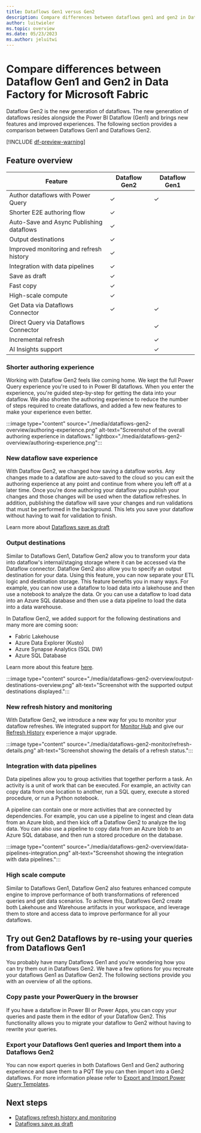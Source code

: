 ```yaml
---
title: Dataflows Gen1 versus Gen2
description: Compare differences between dataflows gen1 and gen2 in Data Factory for Microsoft Fabric.
author: luitwieler
ms.topic: overview
ms.date: 05/23/2023
ms.author: jeluitwi
---
```


# Compare differences between Dataflow Gen1 and Gen2 in Data Factory for Microsoft Fabric

Dataflow Gen2 is the new generation of dataflows. The new generation of dataflows resides alongside the Power BI Dataflow (Gen1) and brings new features and improved experiences. The following section provides a comparison between Dataflows Gen1 and Dataflows Gen2.

[!INCLUDE [df-preview-warning](includes/data-factory-preview-warning.md)]

## Feature overview

| Feature |   Dataflow Gen2 |  Dataflow Gen1 |
|--------|---|---|
| Author dataflows with Power Query  | ✓ | ✓ |
| Shorter E2E authoring flow | ✓ |  |
| Auto-Save and Async Publishing dataflows | ✓ |  |
| Output destinations  | ✓  |   |
| Improved monitoring and refresh history       | ✓ |   |
| Integration with data pipelines     | ✓  |   |
| Save as draft       | ✓ |   |
| Fast copy       | ✓  |   |
| High-scale compute     | ✓ |   |
| Get Data via Dataflows Connector | ✓ | ✓ |
| Direct Query via Dataflows Connector |  | ✓ |
| Incremental refresh       |   | ✓ |
| AI Insights support |  | ✓ |

### Shorter authoring experience

Working with Dataflow Gen2 feels like coming home. We kept the full Power Query experience you're used to in Power BI dataflows. When you enter the experience, you're guided step-by-step for getting the data into your dataflow. We also shorten the authoring experience to reduce the number of steps required to create dataflows, and added a few new features to make your experience even better.

:::image type="content" source="./media/dataflows-gen2-overview/authoring-experience.png" alt-text="Screenshot of the overall authoring experience in dataflows." lightbox="./media/dataflows-gen2-overview/authoring-experience.png":::

### New dataflow save experience

With Dataflow Gen2, we changed how saving a dataflow works. Any changes made to a dataflow are auto-saved to the cloud so you can exit the authoring experience at any point and continue from where you left off at a later time. Once you're done authoring your dataflow you publish your changes and those changes will be used when the dataflow refreshes. In addition, publishing the dataflow will save your changes and run validations that must be performed in the background.  This lets you save your dataflow without having to wait for validation to finish. 

Learn more about [Dataflows save as draft](dataflows-gen2-save-draft.md)

### Output destinations

Similar to Dataflows Gen1, Dataflow Gen2 allow you to transform your data into dataflow's internal/staging storage where it can be accessed via the Dataflow connector. Dataflow Gen2 also allow you to specify an output destination for your data. Using this feature, you can now separate your ETL logic and destination storage. This feature benefits you in many ways. For example, you can now use a dataflow to load data into a lakehouse and then use a notebook to analyze the data. Or you can use a dataflow to load data into an Azure SQL database and then use a data pipeline to load the data into a data warehouse.

In Dataflow Gen2, we added support for the following destinations and many more are coming soon:

- Fabric Lakehouse
- Azure Data Explorer (Kusto)
- Azure Synapse Analytics (SQL DW)
- Azure SQL Database

Learn more about this feature [here](dataflows-gen2-overview.md).

:::image type="content" source="./media/dataflows-gen2-overview/output-destinations-overview.png" alt-text="Screenshot with the supported output destinations displayed.":::

### New refresh history and monitoring

With Dataflow Gen2, we introduce a new way for you to monitor your dataflow refreshes. We integrated support for [Monitor Hub](../placeholder.md) and give our [Refresh History](./dataflows-gen2-monitor.md) experience a major upgrade.

:::image type="content" source="./media/dataflows-gen2-monitor/refresh-details.png" alt-text="Screenshot showing the details of a refresh status.":::

### Integration with data pipelines

Data pipelines allow you to group activities that together perform a task. An activity is a unit of work that can be executed. For example, an activity can copy data from one location to another, run a SQL query, execute a stored procedure, or run a Python notebook.

A pipeline can contain one or more activities that are connected by dependencies. For example, you can use a pipeline to ingest and clean data from an Azure blob, and then kick off a Dataflow Gen2 to analyze the log data. You can also use a pipeline to copy data from an Azure blob to an Azure SQL database, and then run a stored procedure on the database.

:::image type="content" source="./media/dataflows-gen2-overview/data-pipelines-integration.png" alt-text="Screenshot showing the integration with data pipelines.":::

### High scale compute

Similar to Dataflows Gen1, Dataflow Gen2 also features enhanced compute engine to improve performance of both transformations of referenced queries and get data scenarios. To achieve this, Dataflows Gen2 create both Lakehouse and Warehouse artifacts in your workspace, and leverage them to store and access data to improve performance for all your dataflows.

## Try out Gen2 Dataflows by re-using your queries from Dataflows Gen1

You probably have many Dataflows Gen1 and you're wondering how you can try them out in Dataflows Gen2. We have a few options for you recreate your dataflows Gen1 as Dataflow Gen2. The following sections provide you with an overview of all the options.

### Copy paste your PowerQuery in the browser

If you have a dataflow in Power BI or Power Apps, you can copy your queries and paste them in the editor of your Dataflow Gen2. This functionality allows you to migrate your dataflow to Gen2 without having to rewrite your queries.

### Export your Dataflows Gen1 queries and Import them into a Dataflows Gen2 

You can now export queries in both Dataflows Gen1 and Gen2 authoring experience and save them to a PQT file you can then import into a Gen2 dataflows. For more information please refer to [Export and Import Power Query Templates](./dataflows-gen2-monitor.md).

## Next steps

- [Dataflows refresh history and monitoring](dataflows-gen2-monitor.md)
- [Dataflows save as draft](dataflows-gen2-save-draft.md)
